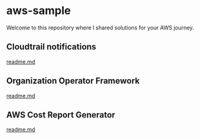 # aws-sample

Welcome to this repository where I shared solutions for your AWS journey.

## Cloudtrail notifications
[readme.md](/cloudtrail-notifications/readme.md)


## Organization Operator Framework
[readme.md](/organizations-operator-framework/readme.md)

## AWS Cost Report Generator
[readme.md](/finops-cost-report/readme.md)